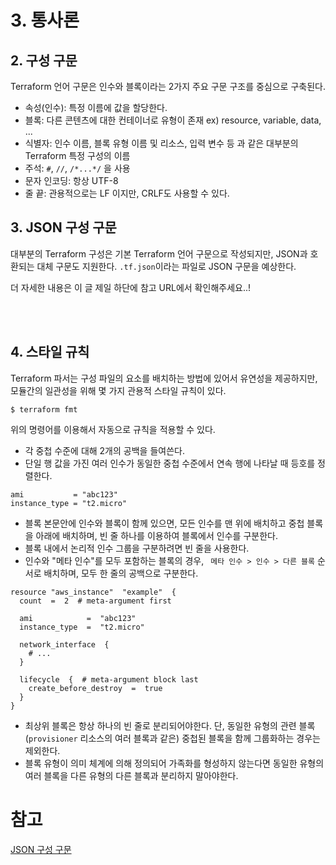 # 3. 통사론

## 2. 구성 구문

Terraform 언어 구문은 인수와 블록이라는 2가지 주요 구문 구조를 중심으로 구축된다.

- 속성(인수): 특정 이름에 값을 할당한다.
- 블록: 다른 콘텐츠에 대한 컨테이너로 유형이 존재 ex) resource, variable, data, ...
- 식별자: 인수 이름, 블록 유형 이름 및 리소스, 입력 변수 등 과 같은 대부분의 Terraform 특정 구성의 이름
- 주석: `#`, `//`, `/*...*/` 을 사용
- 문자 인코딩: 항상 UTF-8
- 줄 끝: 관용적으로는 LF 이지만, CRLF도 사용할 수 있다.

## 3. JSON 구성 구문

대부분의 Terraform 구성은 기본 Terraform 언어 구문으로 작성되지만, JSON과 호환되는 대체 구문도 지원한다. `.tf.json`이라는 파일로 JSON 구문을 예상한다.

더 자세한 내용은 이 글 제일 하단에 참고 URL에서 확인해주세요..!

</br></br>

## 4. 스타일 규칙

Terraform 파서는 구성 파일의 요소를 배치하는 방법에 있어서 유연성을 제공하지만, 모듈간의 일관성을 위해 몇 가지 관용적 스타일 규칙이 있다.

```
$ terraform fmt
```

위의 명령어를 이용해서 자동으로 규칙을 적용할 수 있다.

- 각 중첩 수준에 대해 2개의 공백을 들여쓴다.
- 단일 행 값을 가진 여러 인수가 동일한 중첩 수준에서 연속 행에 나타날 때 등호를 정렬한다.
```
ami           = "abc123"
instance_type = "t2.micro"
```

- 블록 본문안에 인수와 블록이 함께 있으면, 모든 인수를 맨 위에 배치하고 중첩 블록을 아래에 배치하며, 빈 줄 하나를 이용하여 블록에서 인수를 구분한다.
- 블록 내에서 논리적 인수 그룹을 구분하려면 빈 줄을 사용한다.
- 인수와 "메타 인수"를 모두 포함하는 블록의 경우, ` 메타 인수 > 인수 > 다른 블록` 순서로 배치하며, 모두 한 줄의 공백으로 구분한다.
```
resource "aws_instance"  "example"  { 
  count  =  2  # meta-argument first 

  ami            =  "abc123" 
  instance_type  =  "t2.micro" 

  network_interface  { 
    # ... 
  } 

  lifecycle  {  # meta-argument block last 
    create_before_destroy  =  true 
  } 
}
```

- 최상위 블록은 항상 하나의 빈 줄로 분리되어야한다. 단, 동일한 유형의 관련 블록(`provisioner` 리소스의 여러 블록과 같은) 중첩된 블록을 함께 그룹화하는 경우는 제외한다.
- 블록 유형이 의미 체계에 의해 정의되어 가족화를 형성하지 않는다면 동일한 유형의 여러 블록을 다른 유형의 다른 블록과 분리하지 말아야한다.


# 참고
[JSON 구성 구문](https://www.terraform.io/language/syntax/json)
